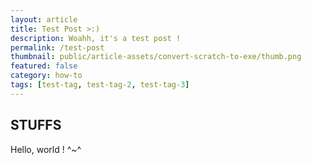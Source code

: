 ```yaml
---
layout: article
title: Test Post >:)
description: Woahh, it's a test post !
permalink: /test-post
thumbnail: public/article-assets/convert-scratch-to-exe/thumb.png
featured: false
category: how-to
tags: [test-tag, test-tag-2, test-tag-3]
---
```


## STUFFS
Hello, world ! ^~^

